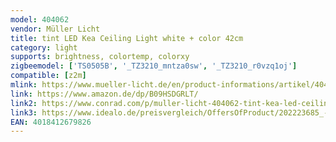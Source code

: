 ```yaml
---
model: 404062
vendor: Müller Licht 
title: tint LED Kea Ceiling Light white + color 42cm
category: light
supports: brightness, colortemp, colorxy
zigbeemodel: ['TS0505B', '_TZ3210_mntza0sw', '_TZ3210_r0vzq1oj']
compatible: [z2m]
mlink: https://www.mueller-licht.de/en/product-informations/artikel/404062/
link: https://www.amazon.de/dp/B09HSDGRLT/
link2: https://www.conrad.com/p/muller-licht-404062-tint-kea-led-ceiling-light-22-w-black-2523940
link3: https://www.idealo.de/preisvergleich/OffersOfProduct/202223685_-tint-kea-42cm-22w-rgbtw-remote-404062-mueller-licht.html
EAN: 4018412679826
---
```


